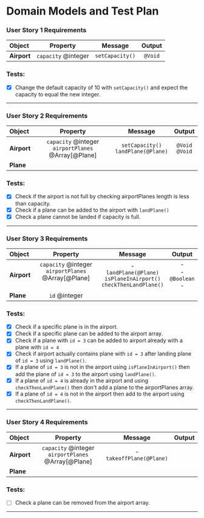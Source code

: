 # Domain Models and Test Plan

<!-- ### **User Story 1 Requirements**

| Object | Property | Message | Output |
| :--- | :---: | :---: | :---: | 
| **Airport** | `capacity` @integer | `setCapacity(@integer)` | `@Void` | 

### Tests:
- [ ] Define capacity using ```setCapacity()``` and expect `capacity` to equal the integer.
--- -->

### **User Story 1 Requirements**

| Object  |     Property      |    Message    | Output |
| :------ | :---------------: | :-----------: | :----: |
| **Airport** | `capacity` @integer | `setCapacity()` | `@Void`  |


### Tests:
- [x] Change the default capacity of 10 with ```setCapacity()``` and expect the capacity to equal the new integer.
---

### **User Story 2 Requirements**

| Object  |     Property      |    Message    | Output |
| :------ | :---------------: | :-----------: | :----: |
| **Airport** | `capacity` @integer <br> `airportPlanes` @Array[@Plane] | `setCapacity()` <br>  `landPlane(@Plane)` | `@Void` <br> `@Void`|
| **Plane** |  |  |  |

### Tests:
- [x] Check if the airport is not full by checking airportPlanes length is less than capacity.
- [x] Check if a plane can be added to the airport with `landPlane()`
- [x] Check a plane cannot be landed if capacity is full.

---

### **User Story 3 Requirements**

| Object | Property | Message | Output |
| :--- | :---: | :---: | :---: |
| **Airport** | `capacity` @integer <br> `airportPlanes` @Array[@Plane] <br><br> | - <br>`landPlane(@Plane)` <br> `isPlaneInAirport()` <br> `checkThenLandPlane()`| - <br> - <br> `@Boolean` <br> - |
| **Plane** | `id` @integer | | |

### Tests:
- [x] Check if a specific plane is in the airport.
- [x] Check if a specific plane can be added to the airport array.
- [x] Check if a plane with `id = 3` can be added to airport already with a plane with `id = 4`
- [x] Check if airport actually contains plane with `id = 3` after landing plane of `id = 3` using `landPlane()`.
- [x] If a plane of `id = 3` is not in the airport using `isPlaneInAirport()` then add the plane of `id = 3` to the airport using `landPlane()`.
- [x] If a plane of `id = 4` is already in the airport and using `checkThenLandPlane()` then don't add a plane to the airportPlanes array.
- [x] If a plane of `id = 4` is not in the airport then add to the airport using `checkThenLandPlane()`.

---

### **User Story 4 Requirements**

| Object | Property | Message | Output |
| :--- | :---: | :---: | :---: |
| **Airport**| `capacity` @integer <br> `airportPlanes` @Array[@Plane] | - <br> `takeoffPlane(@Plane)` | |
| **Plane** |  | | | 

### Tests:
- [ ] Check a plane can be removed from the airport array.

---